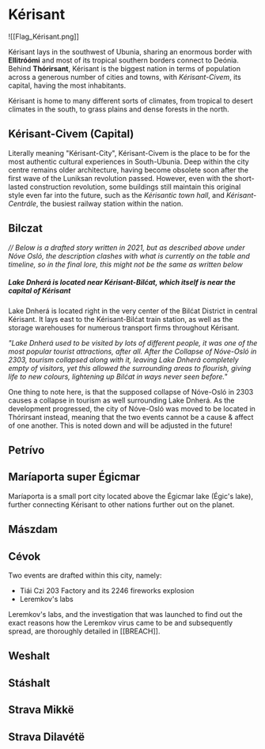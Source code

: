 # Kérisant
![[Flag_Kérisant.png]]

Kérisant lays in the southwest of Ubunia, sharing an enormous border with **Ellitróómi** and most of its tropical southern borders connect to Deónia. Behind **Thórirsant**, Kérisant is the biggest nation in terms of population across a generous number of cities and towns, with *Kérisant-Civem*, its capital, having the most inhabitants. 

Kérisant is home to many different sorts of climates, from tropical to desert climates in the south, to grass plains and dense forests in the north.
## Kérisant-Civem (Capital)
Literally meaning "Kérisant-City", Kérisant-Civem is the place to be for the most authentic cultural experiences in South-Ubunia. Deep within the city centre remains older architecture, having become obsolete soon after the first wave of the Luniksan revolution passed. However, even with the short-lasted construction revolution, some buildings still maintain this original style even far into the future, such as the *Kérisantic town hall*, and *Kérisant-Centrále*, the busiest railway station within the nation.
## Bilczat

*// Below is a drafted story written in 2021, but as described above under Nóve Osló, the description clashes with what is currently on the table and timeline, so in the final lore, this might not be the same as written below*
##### Lake Dnherá is located near Kérisant-Bilćat, which itself is near the capital of Kérisant

Lake Dnherá is located right in the very center of the Bilćat District in central Kérisant. It lays east to the Kérisant-Bilćat train station, as well as the storage warehouses for numerous transport firms throughout Kérisant.  

*"Lake Dnherá used to be visited by lots of different people, it was one of the most popular tourist attractions, after all. After the Collapse of Nóve-Osló in 2303, tourism collapsed along with it, leaving Lake Dnherá completely empty of visitors, yet this allowed the surrounding areas to flourish, giving life to new colours, lightening up Bilćat in ways never seen before."* 

One thing to note here, is that the supposed collapse of Nóve-Osló in 2303 causes a collapse in tourism as well surrounding Lake Dnherá. As the development progressed, the city of Nóve-Osló was moved to be located in Thórirsant instead, meaning that the two events cannot be a cause & affect of one another. This is noted down and will be adjusted in the future!
## Petrívo

## Maríaporta super Égicmar
Maríaporta is a small port city located above the Égicmar lake (Égic's lake), further connecting Kérisant to other nations further out on the planet.
## Mászdam

## Cévok
Two events are drafted within this city, namely:
- Tiái Czi 203 Factory and its 2246 fireworks explosion
- Leremkov's labs

Leremkov's labs, and the investigation that was launched to find out the exact reasons how the Leremkov virus came to be and subsequently spread, are thoroughly detailed in [[BREACH]].
## Weshalt

## Stáshalt

## Strava Mikkë

## Strava Dilavétë
